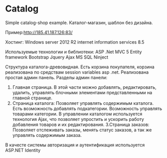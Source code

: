 # Catalog
Simple catalog-shop example.
Каталог-магазин, шаблон без дизайна.

Пример:http://185.41.187.126:83/

Хостинг: Windows server 2012 R2 
internet information services 8.5

Используемые технологии  и библиотеки:
ASP .Net MVC 5
Entity framework
Bootstrap
Jquery
Ajax
MS SQL
Ninject

Структура каталога-древовидная.
Есть корзина покупателя, корзина реализована по средствам session variables asp .net.
Реализована простая админ панель.
 Разделы админ панели:
 1. Главная страница.
 В этой части можно добавлять, редактировать, удалить, управлять блочными элементами представленными на главной странице.
 2. Страница каталога:
 Позволяет управлять содержимым каталога.
 Есть возможность добавлять подкатегории.
 Возможность управлять товарами категории.
 В управлении каталогом используется технология Ajax, что позволяет упростить и  ускорить работу добавления товаров и их редактирования.
 3.Страница заказов:
 Позволяет отслеживать заказы, менять статус заказов, а так же управлять содержимым заказа.
 
В качесте системы авторизация и аутентификация используется ASP.NET Identity

 
 

